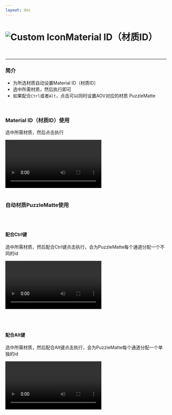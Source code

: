 ```yaml
---
layout: doc
---
```

# <span class="h1-icon"><img src="/img/SG-MatID.webp" alt="Custom Icon"></span>Material ID（材质ID）

<br/>

---


### 简介

- 为所选材质自动设置Material ID（材质ID）
- 选中所需材质，然后执行即可
- 如果配合`Ctrl`或者`Alt`，点击可以同时设置AOV对应的材质 PuzzleMatte

<br/>


### Material ID（材质ID）使用
选中所需材质，然后点击执行
<br/>

<video controls>
  <source src="/img/rs-nodesg-2-3-_command_mat_id_1.webm" type="video/webm">
</video>

<br/>
<br/>

### 自动材质PuzzleMatte使用

<br/>
<br/>

#### 配合Ctrl键
选中所需材质，然后配合Ctrl键点击执行，会为PuzzleMatte每个通道分配一个不同的id
<br/>

<video controls>
  <source src="/rs-sg/rs-nodesg-2-5-matid-02.webm" type="video/webm">
</video>

<br/>
<br/>
<br/>
<br/>


#### 配合Alt键
选中所需材质，然后配合Alt键点击执行，会为PuzzleMatte每个通道分配一个单独的id
<br/>

<video controls>
  <source src="/img/rs-nodesg-2-3-_command_mat_id_2.webm" type="video/webm">
</video>

<br/>
<br/>

